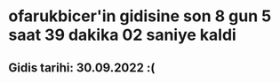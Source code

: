 # ofarukbicer'in gidisine son 8 gun 5 saat 39 dakika 02 saniye kaldi

## Gidis tarihi: 30.09.2022 :(